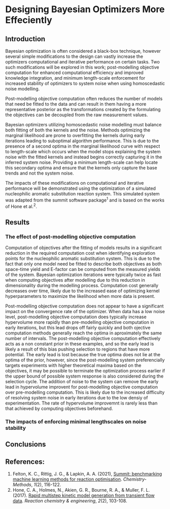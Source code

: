 ﻿# Designing Bayesian Optimizers More Effeciently

## Introduction
Bayesian optimization is often considered a black-box technique, however several simple modifications to 
the design can vastly increase the optimizers computational and iterative performance on certain tasks. 
Two such modifications will be explored in this work; post-modelling objective computation for enhanced 
computational efficiency and improved knowledge integration, and minimum length-scale enforcement for 
increased stability of optimizers to system noise when using homoscedastic noise modelling.

Post-modelling objective computation often reduces the number of models that need be fitted to the data 
and can result in them having a more representative posterior as the transformations created by the 
formulating the objectives can be decoupled from the raw measurement values.

Bayesian optimizers utilizing homoscedastic noise modelling must balance both fitting of both the kernels 
and the noise. Methods optimizing the marginal likelihood are prone to overfitting the kernels during 
early iterations leading to suboptimal algorithm performance. This is due to the presence of a second 
optima in the marginal likelihood curve with respect to length-scale which occurs when the model stops
explaining the system noise with the fitted kernels and instead begins correctly capturing it in the 
inferred system noise. Providing a minimum length-scale can help locate this secondary optima and ensure
that the kernels only capture the base trends and not the system noise. 

The impacts of these modifications on computational and iterative performance will be demonstrated using
the optimization of a simulated nucleophilic aromatic substitution reaction system. This simulated 
system was adapted from the summit software package<sup>1</sup> and is based on the works of Hone et 
al.<sup>2</sup>.

## Results
### The effect of post-modelling objective computation
Computation of objectives after the fitting of models results in a significant reduction in the required 
computation cost when identifying exploration points for the nucleophilic aromatic substitution system.
This is due to the fact that only one model need be fitted to describe both objectives as both space-time 
yield and E-factor can be computed from the measured yields of the system. Bayesian optimization 
iterations were typically twice as fast when computing objectives after modelling due to this reduction 
in dimensionality during the modelling process. Computation cost generally decreases over time, likely due to 
the increased ease of optimizing kernel hyperparameters to maximize the likelihood  when more data is present.

Post-modelling objective computation does not appear to have a significant impact on the convergence rate of 
the optimizer. When data has a low noise level, post-modelling objective computation does typically increase
hypervolume more rapidly than pre-modelling objective computation in early iterations, but this lead drops 
off fairly quickly and both ojective computation methods generally reach the optima in aproximately the same
number of intervals. The post-modelling objective computation effectively acts as a non constant prior in 
these examples, and so the early lead is likely a result of this bias pushing selection to regions that have
more potential. The early lead is lost because the true optima does not lie at the optima of the prior, 
however, since the post-modelling system preferencially targets experiments with higher theoretical maxima 
based on the objectives, it may be possible to terminate the optimization process earlier if the upper bound
of possible system response is also considered during the selection cycle. The addition of noise to the 
system can remove the early lead in hypervolume improvent for post-modelling objective computation over 
pre-modelling computation. This is likely due to the increased difficulty of resolving system noise in early 
iterations due to the low densiy of experimentation. The rate of hypervolume improvemnt is rarely less than 
that achieved by computing objectives beforehand.

### The impacts of enforcing minimal lengthscales on noise stability

## Conclusions

## References:
1. Felton, K. C., Rittig, J. G., & Lapkin, A. A. (2021), [Summit: benchmarking machine learning methods for reaction optimisation](https://doi.org/10.1002/cmtd.202000051). _Chemistry‐Methods_, _1_(2), 116-122.
2. Hone, C. A., Holmes, N., Akien, G. R., Bourne, R. A., & Muller, F. L. (2017). [Rapid multistep kinetic model generation from transient flow data](https://doi.org/10.1039/C6RE00109B). _Reaction chemistry & engineering_, _2_(2), 103-108.


